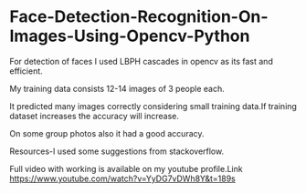 # Face-Detection-Recognition-On-Images-Using-Opencv-Python

For detection of faces I used LBPH cascades in opencv as its fast and efficient.

My training data consists 12-14 images of 3 people each.

It predicted many images correctly considering small training data.If training dataset increases the accuracy will increase.

On some group photos also it had a good accuracy.

Resources-I used some suggestions from stackoverflow.

Full video with working is available on my youtube profile.Link https://www.youtube.com/watch?v=YyDG7vDWh8Y&t=189s
